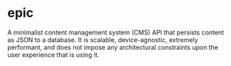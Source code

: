 # epic
A minimalist content management system (CMS) API that persists content as JSON to a database.  It is scalable, device-agnostic, extremely performant, and does not impose any architectural constraints upon the user experience that is using it.
